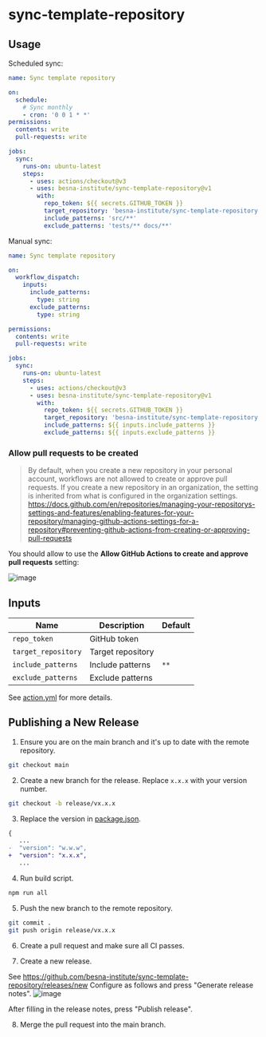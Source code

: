 # sync-template-repository

## Usage

Scheduled sync:

```yaml
name: Sync template repository

on:
  schedule:
    # Sync monthly
    - cron: '0 0 1 * *'
permissions:
  contents: write
  pull-requests: write

jobs:
  sync:
    runs-on: ubuntu-latest
    steps:
      - uses: actions/checkout@v3
      - uses: besna-institute/sync-template-repository@v1
        with:
          repo_token: ${{ secrets.GITHUB_TOKEN }}
          target_repository: 'besna-institute/sync-template-repository'
          include_patterns: 'src/**'
          exclude_patterns: 'tests/** docs/**'
```

Manual sync:

```yaml
name: Sync template repository

on:
  workflow_dispatch:
    inputs:
      include_patterns:
        type: string
      exclude_patterns:
        type: string

permissions:
  contents: write
  pull-requests: write

jobs:
  sync:
    runs-on: ubuntu-latest
    steps:
      - uses: actions/checkout@v3
      - uses: besna-institute/sync-template-repository@v1
        with:
          repo_token: ${{ secrets.GITHUB_TOKEN }}
          target_repository: 'besna-institute/sync-template-repository'
          include_patterns: ${{ inputs.include_patterns }}
          exclude_patterns: ${{ inputs.exclude_patterns }}
```

### Allow pull requests to be created

> By default, when you create a new repository in your personal account, workflows are not allowed to create or approve pull requests. If you create a new repository in an organization, the setting is inherited from what is configured in the organization settings.
> https://docs.github.com/en/repositories/managing-your-repositorys-settings-and-features/enabling-features-for-your-repository/managing-github-actions-settings-for-a-repository#preventing-github-actions-from-creating-or-approving-pull-requests

You should allow to use the **Allow GitHub Actions to create and approve pull requests** setting:

![image](https://github.com/besna-institute/sync-template-repository/assets/13166203/61a1653c-45b9-47ce-b3ab-fa9cfb2e17d7)


## Inputs

| Name | Description | Default |
| --- | --- | --- |
| `repo_token` | GitHub token | |
| `target_repository` | Target repository | |
| `include_patterns` | Include patterns | `**` |
| `exclude_patterns` | Exclude patterns | |

See [action.yml](action.yml) for more details.

## Publishing a New Release
1. Ensure you are on the main branch and it's up to date with the remote repository.
```bash
git checkout main
```

2. Create a new branch for the release. Replace `x.x.x` with your version number.
```bash
git checkout -b release/vx.x.x
```

3. Replace the version in [package.json](./package.json).

```diff
{
   ...
-  "version": "w.w.w",
+  "version": "x.x.x",
   ...
```

4. Run build script.

```bash
npm run all
```

5. Push the new branch to the remote repository.
```bash
git commit .
git push origin release/vx.x.x
```

6. Create a pull request and make sure all CI passes.

7. Create a new release.

See https://github.com/besna-institute/sync-template-repository/releases/new
Configure as follows and press "Generate release notes".
![image](https://github.com/besna-institute/sync-template-repository/assets/13166203/0433cca6-c982-4874-9d5e-4eb4af9b48b8)

After filling in the release notes, press "Publish release".

8. Merge the pull request into the main branch.

